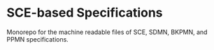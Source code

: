 # SCE-based Specifications
Monorepo for the machine readable files of SCE, SDMN, BKPMN, and PPMN specifications.
